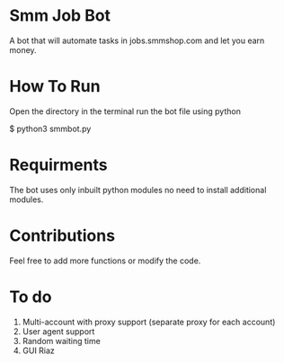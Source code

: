 # Smm Job Bot
A bot that will automate tasks in jobs.smmshop.com and let you earn money.

# How To Run
Open the directory in the terminal run the bot file using python

$ python3 smmbot.py

# Requirments
The bot uses only inbuilt python modules no need to install additional modules.

# Contributions
Feel free to add more functions or modify the code.

# To do
1. Multi-account with proxy support (separate proxy for each account)
2. User agent support
3. Random waiting time
4. GUI
Riaz

